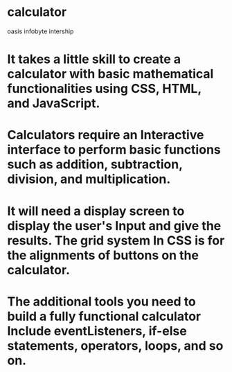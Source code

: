 # calculator
oasis infobyte intership
# It takes a little skill to create a calculator with basic mathematical functionalities using CSS, HTML, and JavaScript.
# Calculators require an Interactive interface to perform basic functions such as addition, subtraction, division, and multiplication.
# It will need a display screen to display the user's Input and give the results. The grid system In CSS is for the alignments of buttons on the calculator.
# The additional tools you need to build a fully functional calculator Include eventListeners, if-else statements, operators, loops, and so on.
